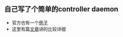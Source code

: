 ## 自己写了个简单的controller daemon

+ 官方也有一个[例子](https://github.com/kubernetes/sample-controller)
+ 这里有篇[文章](https://medium.com/@trstringer/create-kubernetes-controllers-for-core-and-custom-resources-62fc35ad64a3)讲的比较详细
